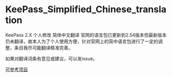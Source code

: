# KeePass_Simplified_Chinese_translation
KeePass 2.X 个人修改 简体中文翻译
官网的语言包已更新到2.54版本但最新版本仍未翻译，故本人为了个人使用方便，针对官网上的简中语言包进行了一定的调整，条目我尽可能翻译精准完善。

如果对翻译词条有意见或建议，可以发issue。

[可参考项目](https://github.com/terrytw/KeePass_Simplified_Chinese_translation)
